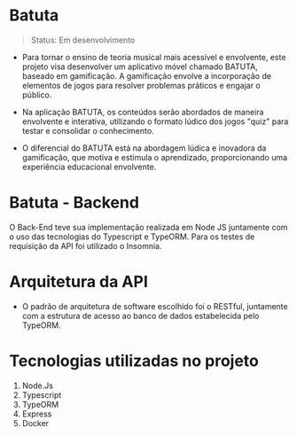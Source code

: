 # Batuta
> Status: Em desenvolvimento

* Para tornar o ensino de teoria musical mais acessível e envolvente, este projeto visa desenvolver um aplicativo móvel chamado BATUTA, baseado em gamificação. A gamificação envolve a incorporação de elementos de jogos para resolver problemas práticos e engajar o público.

* Na aplicação BATUTA, os conteúdos serão abordados de maneira envolvente e interativa, utilizando o formato lúdico dos jogos "quiz" para testar e consolidar o conhecimento. 

* O diferencial do BATUTA está na abordagem lúdica e inovadora da gamificação, que motiva e estimula o aprendizado, proporcionando uma experiência educacional envolvente.

# Batuta - Backend
O Back-End teve sua implementação realizada em Node JS juntamente com o uso das tecnologias do Typescript e TypeORM. Para os testes de requisição da API foi utilizado o Insomnia. 

# Arquitetura da API
* O padrão de arquitetura de software escolhido foi o RESTful, juntamente com a estrutura de acesso ao banco de dados estabelecida pelo TypeORM. 

# Tecnologias utilizadas no projeto
1. Node.Js
2. Typescript
3. TypeORM
4. Express
5. Docker
